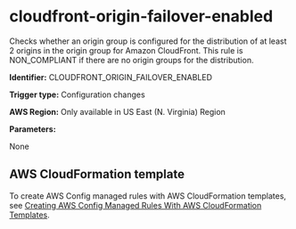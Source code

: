 # cloudfront\-origin\-failover\-enabled<a name="cloudfront-origin-failover-enabled"></a>

Checks whether an origin group is configured for the distribution of at least 2 origins in the origin group for Amazon CloudFront\. This rule is NON\_COMPLIANT if there are no origin groups for the distribution\. 

**Identifier:** CLOUDFRONT\_ORIGIN\_FAILOVER\_ENABLED

**Trigger type:** Configuration changes

**AWS Region:** Only available in US East \(N\. Virginia\) Region

**Parameters:**

None  

## AWS CloudFormation template<a name="w76aac11c31c17b7c67c15"></a>

To create AWS Config managed rules with AWS CloudFormation templates, see [Creating AWS Config Managed Rules With AWS CloudFormation Templates](aws-config-managed-rules-cloudformation-templates.md)\.